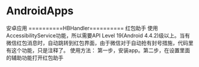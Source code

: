 # AndroidApps
安卓应用
==========HBHandler==========
红包助手
使用AccessibilityService功能，所以需要API Level 19(Android 4.4.2)级以上。当有微信红包消息时，自动跳转到红包界面，由于微信对于自动抢有封号措施，代码里有这个功能，只是注释了。
使用方法：
第一步，安装app。第二步，在设置里面的辅助功能打开红包助手

